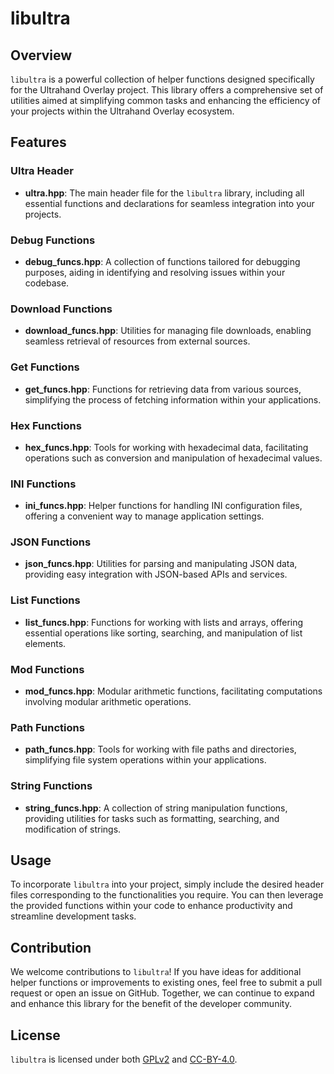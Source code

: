 # libultra

## Overview

`libultra` is a powerful collection of helper functions designed specifically for the Ultrahand Overlay project. This library offers a comprehensive set of utilities aimed at simplifying common tasks and enhancing the efficiency of your projects within the Ultrahand Overlay ecosystem.

## Features

### Ultra Header

- **ultra.hpp**: The main header file for the `libultra` library, including all essential functions and declarations for seamless integration into your projects.

### Debug Functions

- **debug_funcs.hpp**: A collection of functions tailored for debugging purposes, aiding in identifying and resolving issues within your codebase.

### Download Functions

- **download_funcs.hpp**: Utilities for managing file downloads, enabling seamless retrieval of resources from external sources.

### Get Functions

- **get_funcs.hpp**: Functions for retrieving data from various sources, simplifying the process of fetching information within your applications.

### Hex Functions

- **hex_funcs.hpp**: Tools for working with hexadecimal data, facilitating operations such as conversion and manipulation of hexadecimal values.

### INI Functions

- **ini_funcs.hpp**: Helper functions for handling INI configuration files, offering a convenient way to manage application settings.

### JSON Functions

- **json_funcs.hpp**: Utilities for parsing and manipulating JSON data, providing easy integration with JSON-based APIs and services.

### List Functions

- **list_funcs.hpp**: Functions for working with lists and arrays, offering essential operations like sorting, searching, and manipulation of list elements.

### Mod Functions

- **mod_funcs.hpp**: Modular arithmetic functions, facilitating computations involving modular arithmetic operations.

### Path Functions

- **path_funcs.hpp**: Tools for working with file paths and directories, simplifying file system operations within your applications.

### String Functions

- **string_funcs.hpp**: A collection of string manipulation functions, providing utilities for tasks such as formatting, searching, and modification of strings.


## Usage

To incorporate `libultra` into your project, simply include the desired header files corresponding to the functionalities you require. You can then leverage the provided functions within your code to enhance productivity and streamline development tasks.

## Contribution

We welcome contributions to `libultra`! If you have ideas for additional helper functions or improvements to existing ones, feel free to submit a pull request or open an issue on GitHub. Together, we can continue to expand and enhance this library for the benefit of the developer community.

## License

`libultra` is licensed under both [GPLv2](https://github.com/ppkantorski/Ultrahand-Overlay/blob/main/LICENSE) and [CC-BY-4.0](LICENSE).
